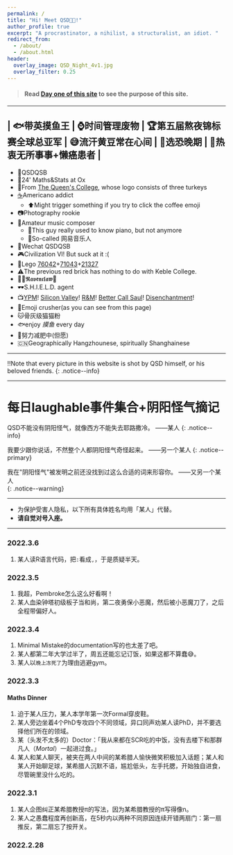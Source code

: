 ```yaml
---
permalink: /
title: "Hi! Meet QSD😵‍💫!"
author_profile: true
excerpt: "A procrastinator, a nihilist, a structuralist, an idiot. "
redirect_from: 
  - /about/
  - /about.html
header:
  overlay_image: QSD_Night_4v1.jpg
  overlay_filter: 0.25
---
```


> #### Read [Day one of this site](https://qsdqsb.github.io/posts/2022/03/day-one/) to see the purpose of this site.

----------

| 🐟带英摸鱼王 | ⌚️时间管理废物 | 🏆第五届熬夜锦标赛全球总亚军 | 😅流汗黄豆常在心间 | 🚦选恐晚期 | 🤤热衷无所事事+懒癌患者 |
------

- 🤖QSDQSB
- 🔬24' Maths&Stats at Ox
- 🦃From [The Queen's College](https://www.queens.ox.ac.uk), whose logo consists of three turkeys
- [☕️](https://qsdqsb.github.io/posts/2022/03/coffee-counter)Americano addict
  - ⬆️Might trigger something if you try to click the coffee emoji
- 📷Photography rookie
- 🎸Amateur music composer
  - 🎹This guy really used to know piano, but not anymore
  - 🎻So-called 网易音乐人
- 📱Wechat QSDQSB
- 🎮Civilization VI! But suck at it :(
- 🧱Lego [76042](https://www.lego.com/en-gb/product/the-shield-helicarrier-76042)+[71043](https://www.lego.com/en-gb/product/hogwarts-castle-71043)+[21327](https://www.lego.com/en-gb/product/typewriter-21327)
- ⚠️The previous red brick has nothing to do with Keble College.
- 🧙‍♂️𝕽𝖆𝖛𝖊𝖓𝖈𝖑𝖆𝖜🦅
- 🕶S.H.I.E.L.D. agent
- 📺[YPM](https://www.imdb.com/title/tt0086831/)! [Silicon Valley](https://www.imdb.com/title/tt2575988/)! [R&M](https://www.imdb.com/title/tt2861424/)! [Better Call Saul](https://www.imdb.com/title/tt3032476/)! [Disenchantment](https://www.imdb.com/title/tt5363918/)!
- 👾Emoji crusher(as you can see from this page)
- 🐱骨灰级猫猫粉
- 🐟enjoy *摸鱼* every day
- 🏃努力减肥中(但愿)
- 🇨🇳Geographically Hangzhounese, spiritually Shanghainese


----------

‼️Note that every picture in this website is shot by QSD himself, or his beloved friends.
{: .notice--info}

-----

# 每日laughable事件集合+阴阳怪气摘记

QSD不能没有阴阳怪气，就像西方不能失去耶路撒冷。         ——某人
{: .notice--info}

我要少跟你说话，不然整个人都阴阳怪气奇怪起来。          ——另一个某人
{: .notice--primary}

我在"阴阳怪气"被发明之前还没找到过这么合适的词来形容你。  ——又另一个某人  
{: .notice--warning}

----

- 为保护受害人隐私，以下所有具体姓名均用「某人」代替。 
- **请自觉对号入座。**

----

### 2022.3.6
1. 某人读R语言代码，把`:`看成`,`，于是质疑半天。

### 2022.3.5
1. 我超，Pembroke怎么这么好看啊！
2. 某人血染钟塔初级板子当和尚，第二夜勇保小恶魔，然后被小恶魔刀了，之后全程带偏好人。

### 2022.3.4
1. Minimal Mistake的documentation写的也太差了吧。
2. 某人都第二年大学过半了，周五还能忘记订饭，如果这都不算蠢😅。
3. 某人以`晚上冻死了`为理由逃避gym。

### 2022.3.3

#### Maths Dinner

1. 迫于某人压力，某人本学年第一次Formal穿皮鞋。
2. 某人旁边坐着4个PhD专攻四个不同领域，异口同声劝某人读PhD，并不要选择他们所在的领域。
3. 某（头发不太多的）Doctor：「我从来都在SCR吃的中饭，没有去楼下和那群凡人（*Mortal*）一起进过食。」
4. 某人和某人聊天，被夹在两人中间的某希腊人愉快微笑积极加入话题；某人和某人开始聊足球，某希腊人沉默不语，尴尬低头，左手托腮，开始独自进食，尽管碗里没什么吃的。


### 2022.3.1


1. 某人企图纠正某希腊教授π的写法，因为某希腊教授的π写得像n。
2. 某人之愚蠢程度再创新高，在5秒内以两种不同原因连续开错两扇门：第一扇推反，第二扇忘了按开关。

### 2022.2.28
